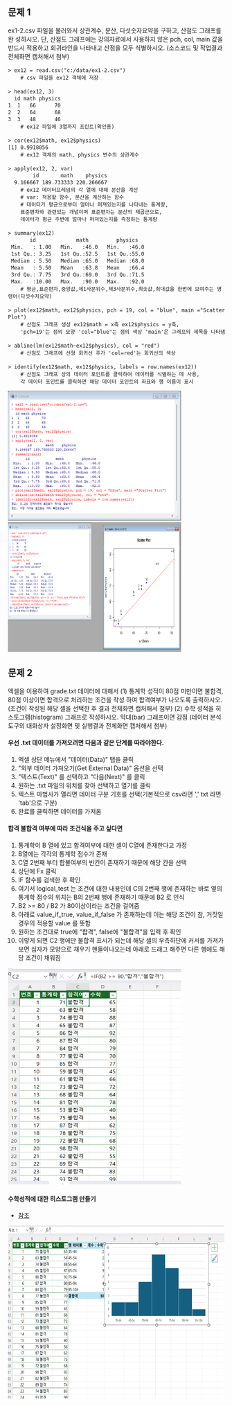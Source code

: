 ## 문제 1

ex1-2.csv 파일을 불러와서 상관계수, 분산, 다섯숫자요약을 구하고, 산점도 그래프를 완
성하시오.
단, 산점도 그래프에는 강의자료에서 사용하지 않은 pch, col, main 값을 반드시
적용하고 회귀라인을 나타내고 산점을 모두 식별하시오. (소스코드 및 작업결과 전체화면
캡처해서 첨부)

```
> ex12 = read.csv("c:/data/ex1-2.csv")
    # csv 파일을 ex12 객체에 저장

> head(ex12, 3)
  id math physics
1  1   66      70
2  2   64      68
3  3   48      46
    # ex12 파일에 3열까지 프린트(확인용)

> cor(ex12$math, ex12$physics)
[1] 0.9918056
    # ex12 객체의 math, physics 변수의 상관계수

> apply(ex12, 2, var)
        id       math    physics
  9.166667 189.733333 220.266667
    # ex12 데이터프레임의 각 열에 대해 분산을 계산
    # var: 적용할 함수, 분산을 계산하는 함수
    # 데이터가 평균으로부터 얼마나 퍼져있는지를 나타내는 통계량,
    표준편차와 관련있는 개념이며 표준편차는 분산의 제곱근으로,
    데이터가 평균 주변에 얼마나 퍼져있는지를 측정하는 통계량

> summary(ex12)
       id             math         physics
 Min.   : 1.00   Min.   :46.0   Min.   :46.0
 1st Qu.: 3.25   1st Qu.:52.5   1st Qu.:55.0
 Median : 5.50   Median :65.0   Median :68.0
 Mean   : 5.50   Mean   :63.8   Mean   :66.4
 3rd Qu.: 7.75   3rd Qu.:69.0   3rd Qu.:71.5
 Max.   :10.00   Max.   :90.0   Max.   :92.0
    # 평균,표준편차,중앙값,제1사분위수,제3사분위수,최솟값,최대값을 한번에 보여주는 명령어(다섯수치요약)

> plot(ex12$math, ex12$physics, pch = 19, col = "blue", main ="Scatter Plot")
    # 산점도 그래프 생성 ex12$math = x축 ex12$physics = y축,
    'pch=19'는 점의 모양 'col="blue"는 점의 색상 'main'은 그래프의 제목을 나타냄

> abline(lm(ex12$math~ex12$physics), col = "red")
    # 산점도 그래프에 선형 회귀선 추가 'col=red'는 회귀선의 색상

> identify(ex12$math, ex12$physics, labels = row.names(ex12))
    # 산점도 그래프 상의 데이터 포인트를 클릭하여 데이터를 식별하는 데 사용,
    각 데이터 포인트를 클릭하면 해당 데이터 포인트의 좌표와 행 이름이 표시
```

<img src="./images/출력화면.png" width ='400' height="300">
<img src="./images/산점도그래프.png" width='400' height="300">

## 문제 2

엑셀을 이용하여 grade.txt 데이터에 대해서
(1) 통계학 성적이 80점 미만이면 불합격, 80점 이상이면 합격으로 처리하는 조건을 작성
하여 합격여부가 나오도록 출력하시오.
(조건이 작성된 해당 셀을 선택한 후 결과 전체화면 캡처해서 첨부)
(2) 수학 성적을 히스토그램(histogram) 그래프로 작성하시오. 막대(bar) 그래프이면 감점
(데이터 분석 도구의 대화상자 설정화면 및 실행결과 전체화면 캡처해서 첨부)

#### 우선 .txt 데이터를 가져오려면 다음과 같은 단계를 따라야한다.

1. 엑셀 상단 메뉴에서 "데이터(Data)" 탭을 클릭
2. "외부 데이터 가져오기(Get External Data)" 옵션을 선택
3. "텍스트(Text)" 를 선택하고 "다음(Next)" 를 클릭
4. 원하는 .txt 파일의 위치를 찾아 선택하고 열기를 클릭
5. 텍스트 마법사가 열리면 데이터 구분 기호를 선택(기본적으로 csv라면 ',' txt 라면 'tab'으로 구분)
6. 완료를 클릭하면 데이터를 가져옴

#### 합격 불합격 여부에 따라 조건식을 주고 싶다면

1. 통계학이 B 열에 있고 합격여부에 대한 셀이 C열에 존재한다고 가정
2. B열에는 각각의 통계학 점수가 존재
3. C열 2번째 부터 합불여부의 빈칸이 존재하기 때문에 해당 칸을 선택
4. 상단에 Fx 클릭
5. IF 함수를 검색한 후 확인
6. 여기서 logical_test 는 조건에 대한 내용인데 C의 2번째 행에 존재하는 바로 옆의 통계학 점수의 위치는 B의 2번째 행에 존재하기 때문에 B2 로 인식
7. B2 >= 80 / B2 가 80이상이라는 조건을 걸어줌
8. 아래로 value_if_true, value_if_false 가 존재하는데 이는 해당 조건이 참, 거짓일 경우의 적용할 value 를 뜻함
9. 원하는 조건대로 true에 "합격", false에 "불합격"을 입력 후 확인
10. 이렇게 되면 C2 행에만 불합격 표시가 되는데 해당 셀의 우측하단에 커서를 가져가보면 십자가 모양으로 채우기 핸들이나오는데 아래로 드래그 해주면 다른 행에도 해당 조건이 채워짐

<img src="./images/불합여부.png" width ='400' height="500">

#### 수학성적에 대한 히스토그램 만들기

- [참조](https://www.oppadu.com/shorts/%ec%97%91%ec%85%80-%ed%9e%88%ec%8a%a4%ed%86%a0%ea%b7%b8%eb%9e%a8-%eb%a7%8c%eb%93%a4%ea%b8%b0/)

<img src="./images/히스토그램.png" width ='500' height="400">
